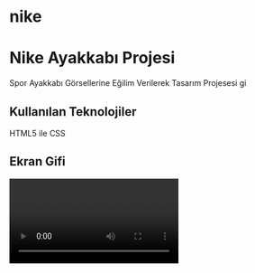 # nike

<h1>Nike Ayakkabı Projesi</h1>

Spor Ayakkabı Görsellerine Eğilim Verilerek Tasarım Projesesi
gi
<h2> Kullanılan Teknolojiler</h2>

HTML5 ile CSS 

<h2> Ekran Gifi</h2>

![](video_230311194620.mp4)
